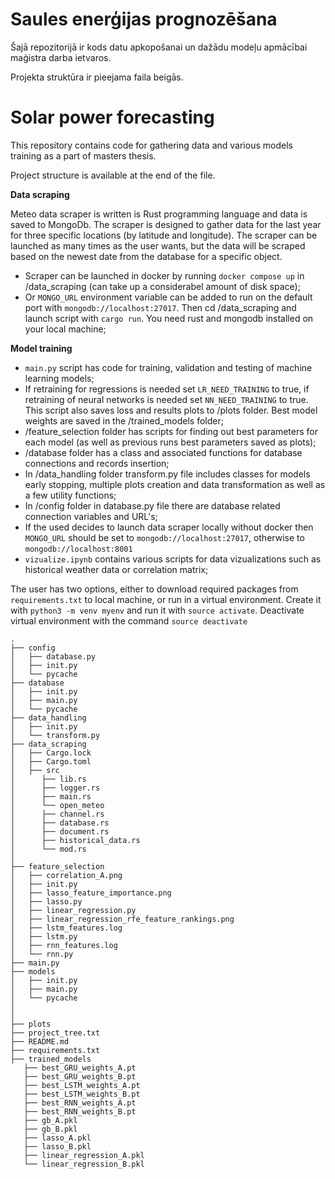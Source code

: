 # Saules enerģijas prognozēšana

Šajā repozitorijā ir kods datu apkopošanai un dažādu modeļu apmācībai maģistra darba ietvaros.

Projekta struktūra ir pieejama faila beigās.

# Solar power forecasting

This repository contains code for gathering data and various models training as a part of masters thesis.

Project structure is available at the end of the file.

**Data scraping**

Meteo data scraper is written is Rust programming language and data is saved to MongoDb. The scraper is designed to gather data for the last year for three specific locations (by latitude and longitude). The scraper can be launched as many times as the user wants, but the data will be scraped based on the newest date from the database for a specific object.

- Scraper can be launched in docker by running `docker compose up` in /data_scraping (can take up a considerabel amount of disk space);
- Or `MONGO_URL` environment variable can be added to run on the default port with `mongodb://localhost:27017`. Then cd /data_scraping and launch script with `cargo run`. You need rust and mongodb installed on your local machine;

**Model training**

- `main.py` script has code for training, validation and testing of machine learning models;
- If retraining for regressions is needed set `LR_NEED_TRAINING` to true, if retraining of neural networks is needed set `NN_NEED_TRAINING` to true. This script also saves loss and results plots to /plots folder. Best model weights are saved in the /trained_models folder;
- /feature_selection folder has scripts for finding out best parameters for each model (as well as previous runs best parameters saved as plots);
- /database folder has a class and associated functions for database connections and records insertion;
- In /data_handling folder transform.py file includes classes for models early stopping, multiple plots creation and data transformation as well as a few utility functions;
- In /config folder in database.py file there are database related connection variables and URL's;
- If the used decides to launch data scraper locally without docker then `MONGO_URL` should be set to `mongodb://localhost:27017`, otherwise to `mongodb://localhost:8001`
- `vizualize.ipynb` contains various scripts for data vizualizations such as historical weather data or correlation matrix;

The user has two options, either to download required packages from `requirements.txt` to local machine, or run in a virtual environment. Create it with `python3 -m venv myenv` and run it with `source activate`.
Deactivate virtual environment with the command `source deactivate`

```
.
├── config
│   ├── database.py
│   ├── init.py
│   └── pycache
├── database
│   ├── init.py
│   ├── main.py
│   └── pycache
├── data_handling
│   ├── init.py
│   └── transform.py
├── data_scraping
│   ├── Cargo.lock
│   ├── Cargo.toml
│   ├── src
│      ├── lib.rs
│      ├── logger.rs
│      ├── main.rs
│      └── open_meteo
│      ├── channel.rs
│      ├── database.rs
│      ├── document.rs
│      ├── historical_data.rs
│      └── mod.rs
│  
├── feature_selection
│   ├── correlation_A.png
│   ├── init.py
│   ├── lasso_feature_importance.png
│   ├── lasso.py
│   ├── linear_regression.py
│   ├── linear_regression_rfe_feature_rankings.png
│   ├── lstm_features.log
│   ├── lstm.py
│   ├── rnn_features.log
│   └── rnn.py
├── main.py
├── models
│   ├── init.py
│   ├── main.py
│   └── pycache
│  
│  
├── plots
├── project_tree.txt
├── README.md
├── requirements.txt
├── trained_models
   ├── best_GRU_weights_A.pt
   ├── best_GRU_weights_B.pt
   ├── best_LSTM_weights_A.pt
   ├── best_LSTM_weights_B.pt
   ├── best_RNN_weights_A.pt
   ├── best_RNN_weights_B.pt
   ├── gb_A.pkl
   ├── gb_B.pkl
   ├── lasso_A.pkl
   ├── lasso_B.pkl
   ├── linear_regression_A.pkl
   └── linear_regression_B.pkl
```
